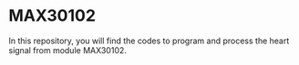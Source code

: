# MAX30102
In this repository, you will find the codes to program and process the heart signal from module MAX30102.
